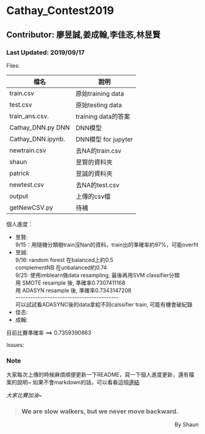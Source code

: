 # Cathay_Contest2019  
## Contributor: 廖昱誠,姜成翰,李佳忞,林昱賢  
### Last Updated: 2019/09/17  
Files:  

檔名 					| 說明
------------------	| ------------------
train.csv      		| 原始training data
test.csv       		| 原始testing data
train_ans.csv. 		| training data的答案
Cathay_DNN.py DNN   | DNN模型
Cathay_DNN.ipynb.   | DNN模型 for jupyter
newtrain.csv			| 去NA的train.csv
shaun					| 昱賢的資料夾
patrick				| 昱誠的資料夾
newtest.csv   | 去NA的test.csv
output        | 上傳的csv檔
getNewCSV.py  | 待補

個人進度：  

*  昱賢:  
  9/15：用隨機分類樹train沒Nan的資料，train出的準確率約97%，可能overfit
*  昱誠:  
  9/16: random forest 在balanced上約0.5  
        complementNB 在unbalanced約0.74  
  9/25: 使用imblearn做data resampling, 最後再用SVM classifier分類  
        用   SMOTE resample 後, 準確率0.7307411168  
        用 ADASYN resample 後, 準確率0.7343147208  
        ------------------------------------------  
        可以試試看ADASYNC後的data拿給不同calssifier train, 可能有機會破紀錄
*  佳忞:  
*  成翰:  

目前比賽準確率 ==> 0.7359390863

Issues:  


### Note
大家每次上傳的時候麻煩順便更新一下README，寫一下個人進度更新，還有檔案的說明~
如果不會markdown的話，可以看看這個[連結](https://guides.github.com/features/mastering-markdown/)

*大家比賽加油~*  
> ### We are slow walkers, but we never move backward.

<div style="text-align: right">By Shaun</div>



